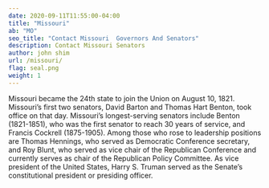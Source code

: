 ```yaml
---
date: 2020-09-11T11:55:00-04:00
title: "Missouri"
ab: "MO"
seo_title: "Contact Missouri  Governors And Senators"
description: Contact Missouri Senators
author: john shim
url: /missouri/
flag: seal.png
weight: 1
---
```


Missouri became the 24th state to join the Union on August 10, 1821. Missouri’s first two senators, David Barton and Thomas Hart Benton, took office on that day. Missouri’s longest-serving senators include Benton (1821-1851), who was the first senator to reach 30 years of service, and Francis Cockrell (1875-1905). Among those who rose to leadership positions are Thomas Hennings, who served as Democratic Conference secretary, and Roy Blunt, who served as vice chair of the Republican Conference and currently serves as chair of the Republican Policy Committee. As vice president of the United States, Harry S. Truman served as the Senate’s constitutional president or presiding officer.